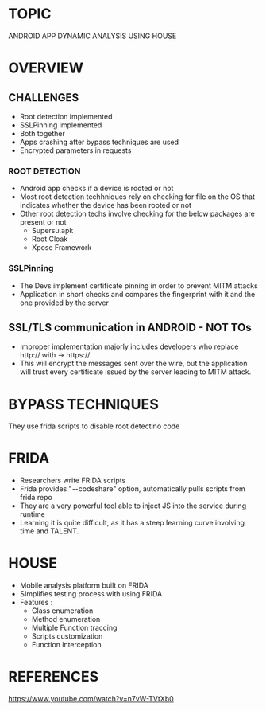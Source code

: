 # TOPIC
ANDROID APP DYNAMIC ANALYSIS USING HOUSE

# OVERVIEW

## CHALLENGES
- Root detection implemented
- SSLPinning implemented
- Both together
- Apps crashing after bypass techniques are used
- Encrypted parameters in requests

### ROOT DETECTION
 - Android app checks if a device is rooted or not
 - Most root detection techhniques rely on checking for file on the OS that indicates whether the device has been 
rooted or not
 - Other root detection techs involve checking for the below packages are present or not
	- Supersu.apk
	- Root Cloak
	- Xpose Framework

### SSLPinning
- The Devs implement certificate pinning in order to prevent MITM attacks
- Application in short checks and compares the fingerprint with it and the one provided by the server

## SSL/TLS communication in ANDROID - NOT TOs
- Improper implementation majorly includes developers who replace http:// with -> https://
- This will encrypt the messages sent over the wire, but the application will trust every certificate issued by the server leading
to MITM attack.

# BYPASS TECHNIQUES
They use frida scripts to disable root detectino code

# FRIDA
- Researchers write FRIDA scripts
- Frida provides "--codeshare" option, automatically pulls scripts from frida repo
 - They are a very powerful tool able to inject JS into the service during runtime
 - Learning it is quite difficult, as it has a steep learning curve involving time and TALENT.

# HOUSE
- Mobile analysis platform built on FRIDA
- SImplifies testing process with using FRIDA
- Features :
	- Class enumeration
	- Method enumeration
	- Multiple Function traccing
	- Scripts customization
	- Function interception


# REFERENCES
https://www.youtube.com/watch?v=n7vW-TVtXb0	
